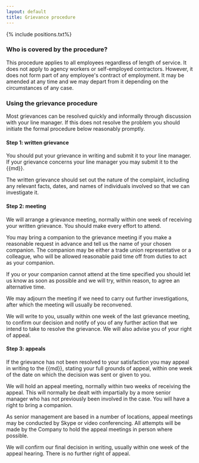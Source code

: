 ```yaml
---
layout: default
title: Grievance procedure
---
```

{% include positions.txt%}

### Who is covered by the procedure?

This procedure applies to all employees regardless of length of service. It does not apply to agency workers or self-employed contractors. However, it does not form part of any employee's contract of employment.  It may be amended at any time and we may depart from it depending on the circumstances of any case.

### Using the grievance procedure

Most grievances can be resolved quickly and informally through discussion with your line manager.  If this does not resolve the problem you should initiate the formal procedure below reasonably promptly.

#### Step 1: written grievance

You should put your grievance in writing and submit it to your line manager. If your grievance concerns your line manager you may submit it to the {{md}}.

The written grievance should set out the nature of the complaint, including any relevant facts, dates, and names of individuals involved so that we can investigate it.

#### Step 2: meeting

We will arrange a grievance meeting, normally within one week of receiving your written grievance. You should make every effort to attend.

You may bring a companion to the grievance meeting if you make a reasonable request in advance and tell us the name of your chosen companion. The companion may be either a trade union representative or a colleague, who will be allowed reasonable paid time off from duties to act as your companion.

If you or your companion cannot attend at the time specified you should let us know as soon as possible and we will try, within reason, to agree an alternative time.

We may adjourn the meeting if we need to carry out further investigations, after which the meeting will usually be reconvened.

We will write to you, usually within one week of the last grievance meeting, to confirm our decision and notify of you of any further action that we intend to take to resolve the grievance. We will also advise you of your right of appeal.

#### Step 3: appeals

If the grievance has not been resolved to your satisfaction you may appeal in writing to the {{md}}, stating your full grounds of appeal, within one week of the date on which the decision was sent or given to you.

We will hold an appeal meeting, normally within two weeks of receiving the appeal. This will normally be dealt with impartially by a more senior manager who has not previously been involved in the case. You will have a right to bring a companion.

As senior management are based in a number of locations, appeal meetings may be conducted by Skype or video conferencing. All attempts will be made by the Company to hold the appeal meetings in person where possible.

We will confirm our final decision in writing, usually within one week of the appeal hearing. There is no further right of appeal.



